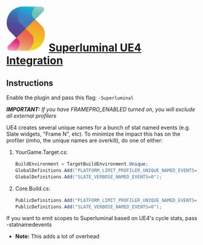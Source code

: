 # ![](Resources/Icon128.png) [Superluminal UE4 Integration](https://www.superluminal.eu/)

## Instructions

Enable the plugin and pass this flag: `-Superluminal`

_**IMPORTANT:** If you have FRAMEPRO_ENABLED turned on, you will exclude all external profilers_

UE4 creates several unique names for a bunch of stat named events (e.g. Slate widgets, "Frame N", etc).  To minimize the impact this has on the profiler (imho, the unique names are overkill), do one of either:

1. YourGame.Target.cs:

    ```csharp
    BuildEnvironment = TargetBuildEnvironment.Unique;
    GlobalDefinitions.Add("PLATFORM_LIMIT_PROFILER_UNIQUE_NAMED_EVENTS=1");
    GlobalDefinitions.Add("SLATE_VERBOSE_NAMED_EVENTS=0");
	
    ```

1. Core.Build.cs:

    ```csharp
    PublicDefinitions.Add("PLATFORM_LIMIT_PROFILER_UNIQUE_NAMED_EVENTS=1");
    PublicDefinitions.Add("SLATE_VERBOSE_NAMED_EVENTS=0");
    ```
If you want to emit scopes to Superluminal based on UE4's cycle stats, pass -statnamedevents
* **Note:** This adds a lot of overhead
